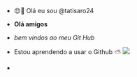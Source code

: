 - 😍👋 Olá eu sou  @tatisaro24
- **Olá amigos**
- _bem vindos ao meu Git Hub_ 
- Estou aprendendo a usar o Github
  ⛅
  <img src="https://www.planocritico.com/entenda-melhor-sailor-moon/">
  
- 

